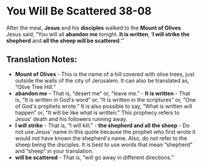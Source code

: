 You Will Be Scattered 38-08
=============================


After the meal, **Jesus** and his **disciples** walked to the **Mount
of Olives**. Jesus said, “You will all **abandon me** tonight. **It
is written**, ‘**I will strike the shepherd** and **all the sheep will
be scattered**.’”

Translation Notes:
------------------

-   **Mount of Olives** - This is the name of a hill covered with olive
    trees, just outside the walls of the city of Jerusalem. It can also
    be translated as, “Olive Tree Hill.”
-   **abandon me** – That is, “desert me” or, “leave me.” -
**It is written** - That is, “It is written in God's word” or, “It
    is written in the scriptures” or, “One of God's prophets wrote.”
    It is also possible to say, “What is written will happen” or,
    “It will be like what is written.” This prophecy refers to Jesus'
    death and his followers running away.
-   **I will strike** - That is, “I will kill.” -   **the shepherd
and all the sheep** - Do not use Jesus' name in this
    quote because the prophet who first wrote it would not have known
    the shepherd's name. Also, do not refer to the sheep being the
    disciples. It is best to use words that mean “shepherd” and
    “sheep” in your translation.
-   **will be scattered** - That is, “will go away in different
    directions.”

